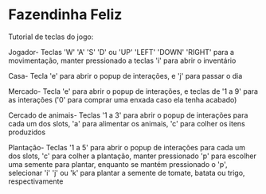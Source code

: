 # Fazendinha Feliz

Tutorial de teclas do jogo:

Jogador- Teclas 'W' 'A' 'S' 'D' ou 'UP' 'LEFT' 'DOWN' 'RIGHT' para a movimentação, manter pressionado a teclas 'i' para abrir o inventário

Casa- Tecla 'e' para abrir o popup de interações, e 'j' para passar o dia

Mercado- Tecla 'e' para abrir o popup de interações, e teclas de '1 a 9' para as interações ('0' para comprar uma enxada caso ela tenha acabado)

Cercado de animais- Teclas '1 a 3' para abrir o popup de interações para cada um dos slots, 'a' para alimentar os animais, 'c' para colher os itens produzidos

Plantação- Teclas '1 a 5' para abrir o popup de interações para cada um dos slots, 'c' para colher a plantação, manter pressionado 'p' para escolher uma semente para plantar, enquanto se mantém pressionado o 'p', selecionar 'i' 'j' ou 'k' para plantar a semente de tomate, batata ou trigo, respectivamente

